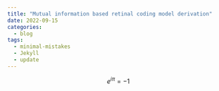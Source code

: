 ```yaml
---
title: "Mutual information based retinal coding model derivation"
date: 2022-09-15
categories:
  - blog
tags:
  - minimal-mistakes
  - Jekyll
  - update
---
```


$$ e^{i \pi} = -1$$
